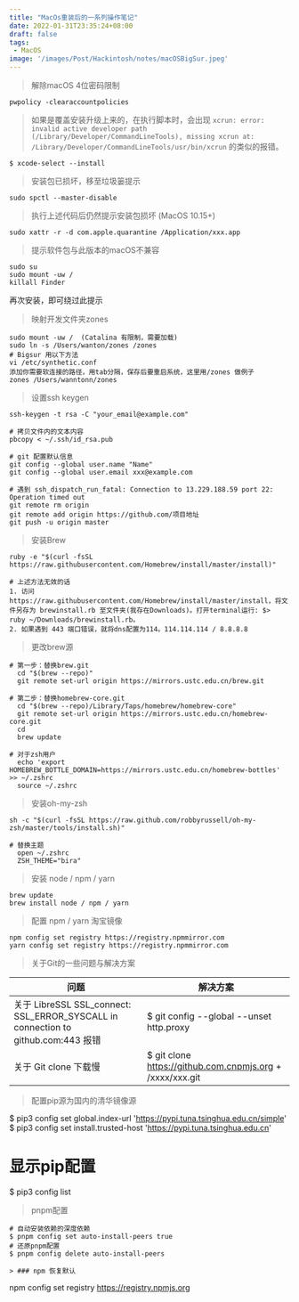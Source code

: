 ```yaml
---
title: "MacOs重装后的一系列操作笔记"
date: 2022-01-31T23:35:24+08:00
draft: false
tags:
 - MacOS
image: '/images/Post/Hackintosh/notes/macOSBigSur.jpeg'
---
```


> 解除macOS 4位密码限制

    pwpolicy -clearaccountpolicies

<!--more-->

> 如果是覆盖安装升级上来的，在执行脚本时，会出现 `xcrun: error: invalid active developer path (/Library/Developer/CommandLineTools), missing xcrun at: /Library/Developer/CommandLineTools/usr/bin/xcrun` 的类似的报错。

    $ xcode-select --install

    
> 安装包已损坏，移至垃圾篓提示
  
    sudo spctl --master-disable

> 执行上述代码后仍然提示安装包损坏 (MacOS 10.15+)
  ```
  sudo xattr -r -d com.apple.quarantine /Application/xxx.app
  ```
> 提示软件包与此版本的macOS不兼容
  ```
  sudo su
  sudo mount -uw /
  killall Finder
  ```
  再次安装，即可绕过此提示
> 映射开发文件夹zones

    sudo mount -uw /  (Catalina 有限制，需要加载)
    sudo ln -s /Users/wanton/zones /zones
    # Bigsur 用以下方法
    vi /etc/synthetic.conf
    添加你需要软连接的路径，用tab分隔，保存后要重启系统，这里用/zones 做例子
    zones /Users/wanntonn/zones
    
> 设置ssh keygen

    ssh-keygen -t rsa -C "your_email@example.com"

    # 拷贝文件内的文本内容 
    pbcopy < ~/.ssh/id_rsa.pub

    # git 配置默认信息
    git config --global user.name "Name"
    git config --global user.email xxx@example.com
    
    # 遇到 ssh_dispatch_run_fatal: Connection to 13.229.188.59 port 22: Operation timed out
    git remote rm origin
    git remote add origin https://github.com/项目地址
    git push -u origin master

> 安装Brew

    ruby -e "$(curl -fsSL https://raw.githubusercontent.com/Homebrew/install/master/install)"

    # 上述方法无效的话 
    1. 访问https://raw.githubusercontent.com/Homebrew/install/master/install，将文件另存为 brewinstall.rb 至文件夹(我存在Downloads)。打开terminal运行: $> ruby ~/Downloads/brewinstall.rb。
    2. 如果遇到 443 端口错误，就将dns配置为114。114.114.114 / 8.8.8.8


> 更改brew源

   
    # 第一步：替换brew.git
      cd "$(brew --repo)"
      git remote set-url origin https://mirrors.ustc.edu.cn/brew.git
    
    # 第二步：替换homebrew-core.git
      cd "$(brew --repo)/Library/Taps/homebrew/homebrew-core"
      git remote set-url origin https://mirrors.ustc.edu.cn/homebrew-core.git
      cd
      brew update
    
    # 对于zsh用户
      echo 'export HOMEBREW_BOTTLE_DOMAIN=https://mirrors.ustc.edu.cn/homebrew-bottles' >> ~/.zshrc
      source ~/.zshrc
    

> 安装oh-my-zsh

    sh -c "$(curl -fsSL https://raw.github.com/robbyrussell/oh-my-zsh/master/tools/install.sh)"

    # 替换主题
      open ~/.zshrc
      ZSH_THEME="bira"

    
> 安装  node / npm / yarn

    brew update
    brew install node / npm / yarn

> 配置 npm / yarn 淘宝镜像

    npm config set registry https://registry.npmmirror.com
    yarn config set registry https://registry.npmmirror.com

> 关于Git的一些问题与解决方案

  |问题|解决方案|
  |-|-|
  |关于 LibreSSL SSL_connect: SSL_ERROR_SYSCALL in connection to github.com:443 报错|$ git config --global --unset http.proxy|
  |关于 Git clone 下载慢|$ git clone https://github.com.cnpmjs.org + /xxxx/xxx.git|

> 配置pip源为国内的清华镜像源

  $ pip3 config set global.index-url 'https://pypi.tuna.tsinghua.edu.cn/simple'
  $ pip3 config set install.trusted-host 'https://pypi.tuna.tsinghua.edu.cn'
  # 显示pip配置
  $ pip3 config list


> pnpm配置

```shell
# 自动安装依赖的深度依赖
$ pnpm config set auto-install-peers true
# 还原pnpm配置
$ pnpm config delete auto-install-peers

> ### npm 恢复默认

```
 npm config set registry https://registry.npmjs.org
```
